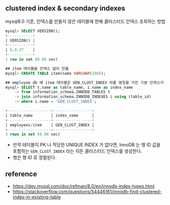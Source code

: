 ## clustered index & secondary indexes

mysql8.0 기준, 인덱스를 만들지 않은 테이블에 한해 클러스터드 인덱스 조회하는 방법
```sql
mysql> SELECT VERSION();
+-----------+
| VERSION() |
+-----------+
| 8.0.27    |
+-----------+
1 row in set (0.00 sec)

## item 테이블을 인덱스 없이 만듦
mysql> CREATE TABLE item(name VARCHAR(200));

## employee db 에 item 테이블은 GEN_CLUST_INDEX 라를 명칭을 가진 기본 인덱스가 만들어짐 (PK 가 없어서 만들어졌다.)
mysql> SELECT t.name as table_name, i.name as index_name
    -> from information_schema.INNODB_TABLES t
    -> join information_schema.INNODB_INDEXES i using (table_id)
    -> where i.name = 'GEN_CLUST_INDEX';

+-------------------+-----------------+
| table_name        | index_name      |
+-------------------+-----------------+
| employees/item    | GEN_CLUST_INDEX |
+-------------------+-----------------+
3 rows in set (0.00 sec)
```
* 만약 테이블이 PK 나 적당한 UNIQUE INDEX 가 없다면, InnoDB 는 행 ID 값을 포함하는 `GEN_CLUST_INDEX` 라는 히든 클러스터드 인덱스를 생성한다.
* 행은 행 ID 로 정렬된다.


## reference
* https://dev.mysql.com/doc/refman/8.0/en/innodb-index-types.html
* https://stackoverflow.com/questions/54446161/innodb-find-clustered-index-in-existing-table